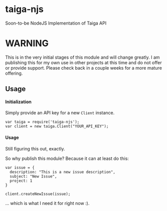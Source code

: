# taiga-njs
Soon-to-be NodeJS Implementation of Taiga API

# WARNING
This is in the very initial stages of this module and will change greatly.
I am publishing this for my own use in other projects at this time and
do not offer or provide support. Please check back in a couple weeks
for a more mature offering.

## Usage
#### Initialization
Simply provide an API key for a new `Client` instance.

```
var taiga = require('taiga-njs');
var client = new taiga.Client("YOUR_API_KEY");
```

#### Usage
Still figuring this out, exactly.

So why publish this module? Because it can at least do this:

```
var issue = {
  description: "This is a new issue description",
  subject: "New Issue",
  project: 1
}

client.createNewIssue(issue);
```

... which is what I need it for right now :).
